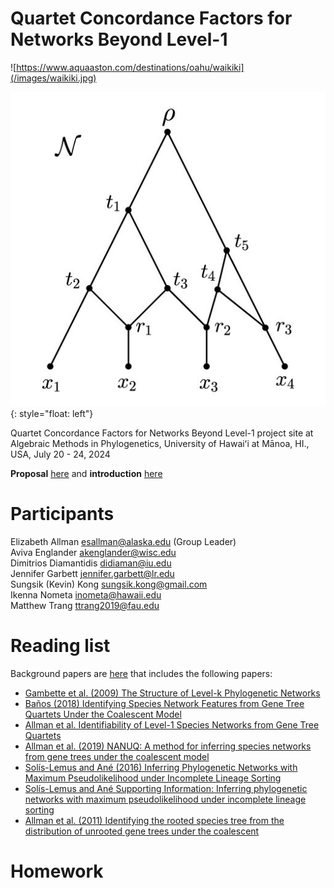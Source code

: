 # Quartet Concordance Factors for Networks Beyond Level-1

![https://www.aquaaston.com/destinations/oahu/waikiki](/images/waikiki.jpg)

![Kong et al.](/images/network.jpg){: style="float: left"}

Quartet Concordance Factors for Networks Beyond Level-1 project site at Algebraic Methods in Phylogenetics, University of Hawaiʻi at Mānoa, HI., USA, July 20 - 24, 2024

**Proposal** [here](docs/Project1ConcordanceFactors.pdf) and **introduction** [here](/docs/proj_intro.pdf)

# Participants

Elizabeth Allman <esallman@alaska.edu> (Group Leader)\
Aviva Englander <akenglander@wisc.edu>\
Dimitrios Diamantidis <didiaman@iu.edu>\
Jennifer Garbett <jennifer.garbett@lr.edu>\
Sungsik (Kevin) Kong <sungsik.kong@gmail.com>\
Ikenna Nometa <inometa@hawaii.edu>\
Matthew Trang <ttrang2019@fau.edu>



# Reading list

Background papers are [here](/files/background_papers.zip) that includes the following papers:

- [Gambette et al. (2009) The Structure of Level-k Phylogenetic Networks](/docs/background_papers/2009GambetteBerryPaulGenerators.pdf)
- [Baños (2018) Identifying Species Network Features from Gene Tree Quartets Under the Coalescent Model](/docs/background_papers/Banos-2018-Bulletin_of_Mathematical_Biology.pdf)
- [Allman et al. Identifiability of Level-1 Species Networks from Gene Tree Quartets](/docs/background_papers/id_main_and_supplement_r1.pdf)
- [Allman et al. (2019) NANUQ: A method for inferring species networks from gene trees under the coalescent model](/docs/background_papers/nanuq_bmc_FINAL.pdf)
- [Solís-Lemus and Ané (2016) Inferring Phylogenetic Networks with Maximum Pseudolikelihood under Incomplete Lineage Sorting](docs/background_papers/SNaQ-journal.pgen.1005896.PDF)
- [Solís-Lemus and Ané Supporting Information: Inferring phylogenetic networks with maximum pseudolikelihood under incomplete lineage sorting](/docs/background_papers/SNaQ-supplement-journal.pgen.1005896.s001.PDF)
- [Allman et al. (2011) Identifying the rooted species tree from the distribution of unrooted gene trees under the coalescent](/docs/background_papers/UGT-s00285-010-0355-7.pdf)


# Homework